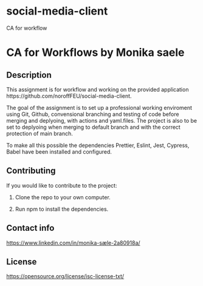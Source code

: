 # social-media-client
CA for workflow
 
<h1>CA for Workflows by Monika saele</h1>


<h2>Description</h2>


<p>This assignment is for workflow and working on the provided application https://github.com/noroffFEU/social-media-client.

The goal of the assignment is to set up a professional working enviroment using  Git, Github, convensional branching and testing 
of code before merging and deplyoing, with actions and yaml.files. 
 The project is also to be set to deplyoing when merging to default branch and with the correct protection of main branch.
 
 To make all this possible the dependencies Prettier, Eslint, Jest, Cypress, Babel have been installed and configured.</p>
 
 
 
 <h2>Contributing</h2>
 
 
 If you would like to contribute to the project:
 
 1. Clone the repo to your own computer.
 
 1. Run npm to install the dependencies.

 
 
 <h2>Contact info</h2>
 
 
 https://www.linkedin.com/in/monika-sæle-2a80918a/
 
 
 <h2>License</h2>
 
 https://opensource.org/license/isc-license-txt/
 
 
 
 
 
 
 
 
